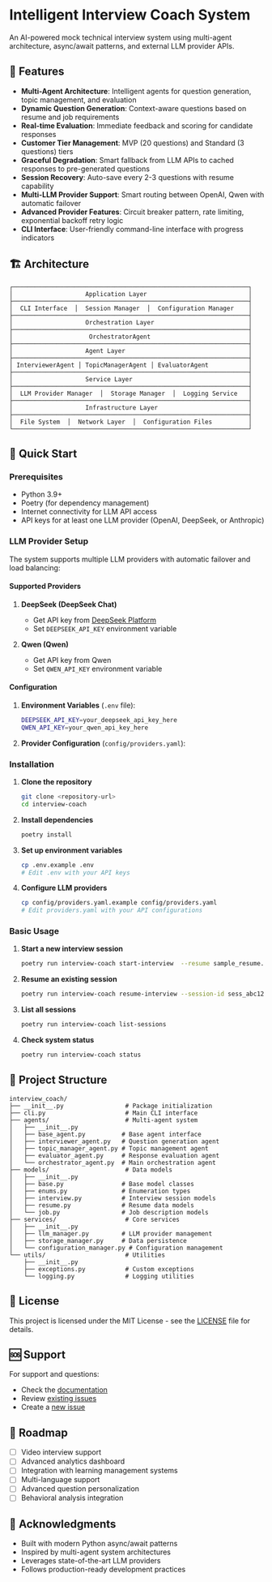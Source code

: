 # Intelligent Interview Coach System

An AI-powered mock technical interview system using multi-agent architecture, async/await patterns, and external LLM provider APIs.

## 🎯 Features

- **Multi-Agent Architecture**: Intelligent agents for question generation, topic management, and evaluation
- **Dynamic Question Generation**: Context-aware questions based on resume and job requirements
- **Real-time Evaluation**: Immediate feedback and scoring for candidate responses
- **Customer Tier Management**: MVP (20 questions) and Standard (3 questions) tiers
- **Graceful Degradation**: Smart fallback from LLM APIs to cached responses to pre-generated questions
- **Session Recovery**: Auto-save every 2-3 questions with resume capability
- **Multi-LLM Provider Support**: Smart routing between OpenAI, Qwen with automatic failover
- **Advanced Provider Features**: Circuit breaker pattern, rate limiting, exponential backoff retry logic
- **CLI Interface**: User-friendly command-line interface with progress indicators

## 🏗️ Architecture

```
┌─────────────────────────────────────────────────────────────────┐
│                    Application Layer                            │
├─────────────────────────────────────────────────────────────────┤
│  CLI Interface  │  Session Manager  │  Configuration Manager    │
├─────────────────────────────────────────────────────────────────┤
│                    Orchestration Layer                          │
├─────────────────────────────────────────────────────────────────┤
│                     OrchestratorAgent                           │                        
├─────────────────────────────────────────────────────────────────┤
│                    Agent Layer                                  │
├─────────────────────────────────────────────────────────────────┤
│ InterviewerAgent │ TopicManagerAgent │ EvaluatorAgent           │
├─────────────────────────────────────────────────────────────────┤
│                    Service Layer                                │
├─────────────────────────────────────────────────────────────────┤
│  LLM Provider Manager  │  Storage Manager  │  Logging Service   │
├─────────────────────────────────────────────────────────────────┤
│                    Infrastructure Layer                         │
├─────────────────────────────────────────────────────────────────┤
│  File System  │  Network Layer  │  Configuration Files          │
└─────────────────────────────────────────────────────────────────┘
```

## 🚀 Quick Start

### Prerequisites

- Python 3.9+
- Poetry (for dependency management)
- Internet connectivity for LLM API access
- API keys for at least one LLM provider (OpenAI, DeepSeek, or Anthropic)

### LLM Provider Setup

The system supports multiple LLM providers with automatic failover and load balancing:

#### Supported Providers


1. **DeepSeek (DeepSeek Chat)**
   - Get API key from [DeepSeek Platform](https://platform.deepseek.com/)
   - Set `DEEPSEEK_API_KEY` environment variable

2. **Qwen (Qwen)**
   - Get API key from Qwen
   - Set `QWEN_API_KEY` environment variable

#### Configuration

1. **Environment Variables** (`.env` file):
   ```bash
   DEEPSEEK_API_KEY=your_deepseek_api_key_here
   QWEN_API_KEY=your_qwen_api_key_here
   ```

2. **Provider Configuration** (`config/providers.yaml`):


### Installation

1. **Clone the repository**
   ```bash
   git clone <repository-url>
   cd interview-coach
   ```

2. **Install dependencies**
   ```bash
   poetry install
   ```

3. **Set up environment variables**
   ```bash
   cp .env.example .env
   # Edit .env with your API keys
   ```

4. **Configure LLM providers**
   ```bash
   cp config/providers.yaml.example config/providers.yaml
   # Edit providers.yaml with your API configurations
   ```

### Basic Usage

1. **Start a new interview session**
   ```bash
   poetry run interview-coach start-interview  --resume sample_resume.txt --job-desc sample_job_description.txt   --customer-id user123  --tier mvp
   ```

2. **Resume an existing session**
   ```bash
   poetry run interview-coach resume-interview --session-id sess_abc123
   ```

3. **List all sessions**
   ```bash
   poetry run interview-coach list-sessions
   ```

4. **Check system status**
   ```bash
   poetry run interview-coach status
   ```

## 📁 Project Structure

```
interview_coach/
├── __init__.py                 # Package initialization
├── cli.py                      # Main CLI interface
├── agents/                     # Multi-agent system
│   ├── __init__.py
│   ├── base_agent.py          # Base agent interface
│   ├── interviewer_agent.py   # Question generation agent
│   ├── topic_manager_agent.py # Topic management agent
│   ├── evaluator_agent.py     # Response evaluation agent
│   └── orchestrator_agent.py  # Main orchestration agent
├── models/                     # Data models
│   ├── __init__.py
│   ├── base.py                # Base model classes
│   ├── enums.py               # Enumeration types
│   ├── interview.py           # Interview session models
│   ├── resume.py              # Resume data models
│   └── job.py                 # Job description models
├── services/                   # Core services
│   ├── __init__.py
│   ├── llm_manager.py         # LLM provider management
│   ├── storage_manager.py     # Data persistence
│   └── configuration_manager.py # Configuration management
└── utils/                      # Utilities
    ├── __init__.py
    ├── exceptions.py           # Custom exceptions
    └── logging.py              # Logging utilities
```


## 📝 License

This project is licensed under the MIT License - see the [LICENSE](LICENSE) file for details.

## 🆘 Support

For support and questions:

- Check the [documentation](docs/)
- Review [existing issues](issues/)
- Create a [new issue](issues/new)

## 🔮 Roadmap

- [ ] Video interview support
- [ ] Advanced analytics dashboard
- [ ] Integration with learning management systems
- [ ] Multi-language support
- [ ] Advanced question personalization
- [ ] Behavioral analysis integration

## 🙏 Acknowledgments

- Built with modern Python async/await patterns
- Inspired by multi-agent system architectures
- Leverages state-of-the-art LLM providers
- Follows production-ready development practices
